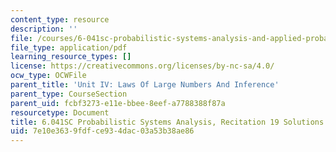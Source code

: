 ```yaml
---
content_type: resource
description: ''
file: /courses/6-041sc-probabilistic-systems-analysis-and-applied-probability-fall-2013/7e10e3639fdfce934dac03a53b38ae86_MIT6_041SCF13_rec19_sol.pdf
file_type: application/pdf
learning_resource_types: []
license: https://creativecommons.org/licenses/by-nc-sa/4.0/
ocw_type: OCWFile
parent_title: 'Unit IV: Laws Of Large Numbers And Inference'
parent_type: CourseSection
parent_uid: fcbf3273-e11e-bbee-8eef-a7788388f87a
resourcetype: Document
title: 6.041SC Probabilistic Systems Analysis, Recitation 19 Solutions
uid: 7e10e363-9fdf-ce93-4dac-03a53b38ae86
---
```

